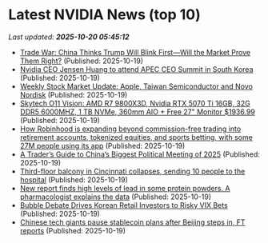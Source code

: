 # Latest NVIDIA News (top 10)
_Last updated: **2025-10-20 05:45:12**_

- [Trade War: China Thinks Trump Will Blink First—Will the Market Prove Them Right?](https://freerepublic.com/focus/f-news/4347247/posts) (Published: 2025-10-19)
- [Nvidia CEO Jensen Huang to attend APEC CEO Summit in South Korea](https://finance.yahoo.com/news/nvidia-ceo-jensen-huang-attend-030314645.html) (Published: 2025-10-19)
- [Weekly Stock Market Update: Apple, Taiwan Semiconductor and Novo Nordisk](https://www.thestreet.com/investing/stocks/weekly-stock-market-update-apple-taiwan-semiconductor-and-novo-nordisk) (Published: 2025-10-19)
- [Skytech O11 Vision: AMD R7 9800X3D, Nvidia RTX 5070 Ti 16GB, 32G DDR5 6000MHZ, 1 TB NVMe, 360mm AIO + Free 27" Monitor $1936.99](https://slickdeals.net/f/18712387-skytech-o11-vision-amd-r7-9800x3d-nvidia-rtx-5070-ti-16gb-32g-ddr5-6000mhz-1-tb-nvme-360mm-aio-free-27-monitor-1936-99) (Published: 2025-10-19)
- [How Robinhood is expanding beyond commission-free trading into retirement accounts, tokenized equities, and sports betting, with some 27M people using its app](https://biztoc.com/x/f1488594dd1d086f) (Published: 2025-10-19)
- [A Trader’s Guide to China’s Biggest Political Meeting of 2025](https://biztoc.com/x/62c86e29874795ef) (Published: 2025-10-19)
- [Third-floor balcony in Cincinnati collapses, sending 10 people to the hospital](https://biztoc.com/x/a00d38f1003b4ebd) (Published: 2025-10-19)
- [New report finds high levels of lead in some protein powders. A pharmacologist explains the data](https://biztoc.com/x/3971088b2f7d3d93) (Published: 2025-10-19)
- [Bubble Debate Drives Korean Retail Investors to Risky VIX Bets](https://biztoc.com/x/d570c9db1adf38ac) (Published: 2025-10-19)
- [Chinese tech giants pause stablecoin plans after Beijing steps in, FT reports](https://biztoc.com/x/eb9179f4c6f2f477) (Published: 2025-10-19)
